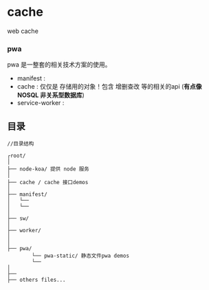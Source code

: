 # cache
web cache 


### pwa
pwa 是一整套的相关技术方案的使用。

- manifest : 
- cache :  仅仅是 存储用的对象！包含 增删查改 等的相关的api (**有点像 NOSQL 非关系型数据库**)
- service-worker :


## 目录
```file
//目录结构

┌root/
│
├── node-koa/ 提供 node 服务 
│
├── cache / cache 接口demos
│
├── manifest/ 
│   └──  
│   └── 
│
├── sw/ 
│ 
├── worker/ 
│ 
│
├── pwa/ 
        └── pwa-static/ 静态文件pwa demos
        └── 
│
├── 
├── others files...

```